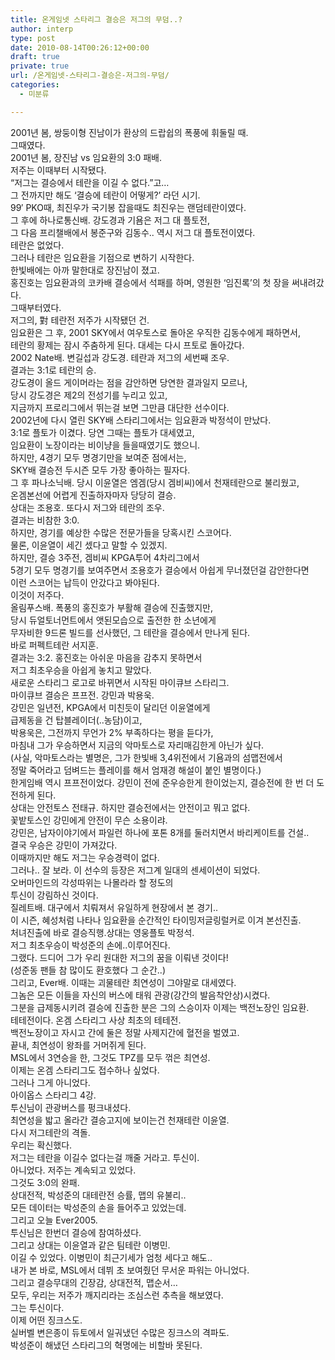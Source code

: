```yaml
---
title: 온게임넷 스타리그 결승은 저그의 무덤..?
author: interp
type: post
date: 2010-08-14T00:26:12+00:00
draft: true
private: true
url: /온게임넷-스타리그-결승은-저그의-무덤/
categories:
  - 미분류

---
```

<div>
  2001년 봄, 쌍둥이형 진남이가 환상의 드랍쉽의 폭풍에 휘둘릴 때.
</div>

<div>
</div>

<div>
  그때였다.
</div>

<div>
  2001년 봄, 장진남 vs 임요환의 3:0 패배.
</div>

<div>
  저주는 이때부터 시작됐다.
</div>

<div>
  &#8220;저그는 결승에서 테란을 이길 수 없다.&#8221;고&#8230;
</div>

<div>
</div>

<div>
  그 전까지만 해도 &#8216;결승에 테란이 어떻게?&#8217; 라던 시기.
</div>

<div>
  99&#8242; PKO때, 최진우가 국기봉 잡을때도 최진우는 랜덤테란이였다.
</div>

<div>
  그 후에 하나로통신배. 강도경과 기욤은 저그 대 플토전,
</div>

<div>
  그 다음 프리챌배에서 봉준구와 김동수.. 역시 저그 대 플토전이였다.
</div>

<div>
  테란은 없었다.
</div>

<div>
</div>

<div>
  그러나 테란은 임요환을 기점으로 변하기 시작한다.
</div>

<div>
  한빛배에는 아까 말한대로 장진남이 졌고.
</div>

<div>
  홍진호는 임요환과의 코카배 결승에서 석패를 하며, 영원한 &#8216;임진록&#8217;의 첫 장을 써내려갔다.
</div>

<div>
</div>

<div>
  그때부터였다.&nbsp;
</div>

<div>
  저그의, 對 테란전 저주가 시작됐던 건.
</div>

<div>
</div>

<div>
  임요환은 그 후, 2001 SKY에서 여우토스로 돌아온 우직한 김동수에게 패하면서,
</div>

<div>
  테란의 황제는 잠시 주춤하게 된다. 대세는 다시 프토로 돌아갔다.
</div>

<div>
</div>

<div>
  2002 Nate배. 변길섭과 강도경. 테란과 저그의 세번째 조우.
</div>

<div>
  결과는 3:1로 테란의 승.
</div>

<div>
  강도경이 올드 게이머라는 점을 감안하면 당연한 결과일지 모르나,
</div>

<div>
  당시 강도경은 제2의 전성기를 누리고 있고,
</div>

<div>
  지금까지 프로리그에서 뛰는걸 보면 그만큼 대단한 선수이다.
</div>

<div>
</div>

<div>
  2002년에 다시 열린 SKY배 스타리그에서는 임요환과 박정석이 만났다.
</div>

<div>
  3:1로 플토가 이겼다. 당연 그때는 플토가 대세였고,
</div>

<div>
  임요환이 노장이라는 비이냥을 들을때였기도 했으니.
</div>

<div>
  하지만, 4경기 모두 명경기만을 보여준 점에서는,&nbsp;
</div>

<div>
  SKY배 결승전 두시즌 모두 가장 좋아하는 필자다.
</div>

<div>
</div>

<div>
  그 후 파나소닉배. 당시 이윤열은 엠겜(당시 겜비씨)에서 천재테란으로 불리웠고,
</div>

<div>
  온겜본선에 어렵게 진출하자마자 당당히 결승.
</div>

<div>
  상대는 조용호. 또다시 저그와 테란의 조우.
</div>

<div>
  결과는 비참한 3:0.
</div>

<div>
  하지만, 경기를 예상한 수많은 전문가들을 당혹시킨 스코어다.
</div>

<div>
  물론, 이윤열이 세긴 셌다고 말할 수 있겠지.
</div>

<div>
  하지만, 결승 3주전, 겜비씨 KPGA투어 4차리그에서
</div>

<div>
  5경기 모두 명경기를 보여주면서 조용호가 결승에서 아쉽게 무너졌던걸 감안한다면
</div>

<div>
  이런 스코어는 납득이 안갔다고 봐야된다.
</div>

<div>
</div>

<div>
  이것이 저주다.
</div>

<div>
</div>

<div>
  올림푸스배. 폭풍의 홍진호가 부활해 결승에 진출했지만,
</div>

<div>
  당시 듀얼토너먼트에서 앳된모습으로 출전한&nbsp;한 소년에게&nbsp;
</div>

<div>
  무자비한 9드론 빌드를 선사했던, 그 테란을 결승에서 만나게 된다.
</div>

<div>
  바로 퍼펙트테란 서지훈.
</div>

<div>
  결과는 3:2. 홍진호는 아쉬운 마음을 감추지 못하면서
</div>

<div>
  저그 최초우승을 아쉽게 놓치고 말았다.
</div>

<div>
</div>

<div>
  새로운 스타리그 로고로 바뀌면서 시작된 마이큐브 스타리그.
</div>

<div>
  마이큐브 결승은 프프전. 강민과 박용욱.
</div>

<div>
  강민은 일년전, KPGA에서 미친듯이 달리던 이윤열에게&nbsp;
</div>

<div>
  급제동을 건 탑블레이더(..농담)이고,
</div>

<div>
  박용욱은, 그전까지 무언가 2% 부족하다는 평을 듣다가,
</div>

<div>
  마침내 그가 우승하면서 지금의 악마토스로 자리매김한게 아닌가 싶다.
</div>

<div>
  (사실, 악마토스라는 별명은, 그가 한빛배 3,4위전에서 기욤과의&nbsp;섬맵전에서&nbsp;
</div>

<div>
  정말 죽어라고 덤벼드는 플레이를 해서 엄재경 해설이 붙인 별명이다.)
</div>

<div>
</div>

<div>
  한게임배 역시 프프전이었다. 강민이 전에 준우승한게 한이었는지, 결승전에 한 번 더 도전하게 된다.
</div>

<div>
  상대는 안전토스 전태규. 하지만 결승전에서는 안전이고 뭐고 없다.
</div>

<div>
  꽃밭토스인 강민에게 안전이 무슨 소용이랴.
</div>

<div>
  강민은, 남자이야기에서 파일런 하나에 포톤 8개를 둘러치면서 바리케이트를 건설..
</div>

<div>
  결국 우승은 강민이 가져갔다.
</div>

<div>
</div>

<div>
  이때까지만 해도 저그는 우승경력이 없다.
</div>

<div>
  그러나.. 잘 보라. 이 선수의 등장은 저그계 일대의 센세이션이 되었다.
</div>

<div>
  오버마인드의 각성따위는 나몰라라 할 정도의&nbsp;
</div>

<div>
  투신이 강림하신 것이다.
</div>

<div>
</div>

<div>
  질레트배. 대구에서 치뤄져서 유일하게 현장에서 본 경기..
</div>

<div>
  이 시즌, 혜성처럼 나타나 임요환을 순간적인 타이밍저글링럴커로 이겨 본선진출.
</div>

<div>
  처녀진출에 바로 결승직행.상대는 영웅플토 박정석.&nbsp;
</div>

<div>
  저그 최초우승이 박성준의 손에..이루어진다.
</div>

<div>
  그랬다. 드디어 그가 우리 원대한 저그의 꿈을 이뤄낸 것이다!
</div>

<div>
  (성준동 팬들 참 많이도 환호했다 그 순간..)
</div>

<div>
</div>

<div>
  그리고, Ever배. 이때는 괴물테란 최연성이 그야말로 대세였다.
</div>

<div>
  그놈은 모든 이들을 자신의 버스에 태워 관광(강간의 발음착안상)시켰다.
</div>

<div>
  그분을 급제동시키려 결승에 진출한 분은 그의 스승이자 이제는 백전노장인 임요환.
</div>

<div>
  테테전이다. 온겜 스타리그 사상 최초의 테테전.
</div>

<div>
  백전노장이고 자시고 간에 둘은 정말 사제지간에 혈전을 벌였고.
</div>

<div>
  끝내, 최연성이 왕좌를 거머쥐게 된다.
</div>

<div>
  MSL에서 3연승을 한, 그것도 TPZ를 모두 꺾은 최연성.
</div>

<div>
  이제는 온겜 스타리그도 접수하나 싶었다.
</div>

<div>
</div>

<div>
  그러나 그게 아니었다.
</div>

<div>
</div>

<div>
  아이옵스 스타리그 4강.
</div>

<div>
  투신님이 관광버스를 펑크내셨다.
</div>

<div>
  최연성을 밟고 올라간 결승고지에 보이는건 천재테란 이윤열.
</div>

<div>
  다시 저그테란의 격돌.
</div>

<div>
  우리는 확신했다.
</div>

<div>
  저그는 테란을 이길수 없다는걸 깨줄 거라고. 투신이.
</div>

<div>
  아니었다. 저주는 계속되고 있었다.
</div>

<div>
  그것도 3:0의 완패.
</div>

<div>
  상대전적, 박성준의 대테란전 승률, 맵의 유불리..
</div>

<div>
  모든 데이터는 박성준의 손을 들어주고 있었는데.
</div>

<div>
</div>

<div>
</div>

<div>
  그리고 오늘 Ever2005.
</div>

<div>
  투신님은 한번더 결승에 참여하셨다.
</div>

<div>
  그리고 상대는 이윤열과 같은 팀테란 이병민.
</div>

<div>
  이길 수 있었다. 이병민이 최근기세가 엄청 세다고 해도..
</div>

<div>
  내가 본 바로, MSL에서 데뷔 초 보여줬던 무서운 파워는 아니었다.
</div>

<div>
  그리고 결승무대의 긴장감, 상대전적, 맵순서&#8230;
</div>

<div>
  모두, 우리는 저주가 깨지리라는 조심스런 추측을 해보였다.
</div>

<div>
</div>

<div>
  그는 투신이다.
</div>

<div>
  이제 어떤 징크스도.
</div>

<div>
  실버벨 변은종이 듀토에서 일궈냈던 수많은 징크스의 격파도.
</div>

<div>
  박성준이 해냈던 스타리그의 혁명에는 비할바 못된다.
</div>
